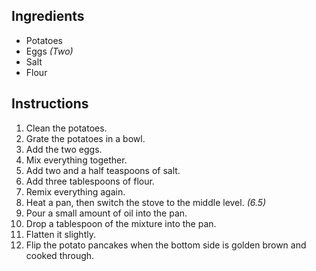 ## Ingredients

- Potatoes
- Eggs *(Two)*
- Salt
- Flour 

## Instructions

1. Clean the potatoes. 
1. Grate the potatoes in a bowl.
1. Add the two eggs. 
1. Mix everything together. 
1. Add two and a half teaspoons of salt. 
1. Add three tablespoons of flour. 
1. Remix everything again. 
1. Heat a pan, then switch the stove to the middle level. *(6.5)*
1. Pour a small amount of oil into the pan.
1. Drop a tablespoon of the mixture into the pan.
1. Flatten it slightly.
1. Flip the potato pancakes when the bottom side is golden brown and cooked through.